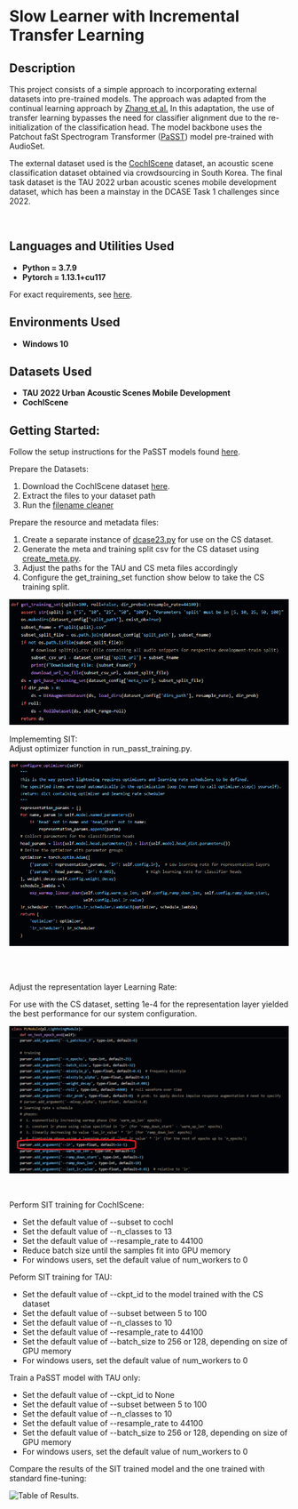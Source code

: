 <h1>Slow Learner with Incremental Transfer Learning</h1>

<h2>Description</h2>


This project consists of a simple approach to incorporating external datasets into pre-trained models. The approach was adapted from the continual learning approach by [Zhang et al.](https://arxiv.org/abs/2303.05118) In this adaptation, the use of transfer learning bypasses the need for classifier alignment due to the re-initialization of the classification head. The model backbone uses the Patchout faSt Spectrogram Transformer ([PaSST](https://arxiv.org/abs/2110.05069)) model pre-trained with AudioSet.
<br/>

The external dataset used is the [CochlScene](https://arxiv.org/abs/2211.02289) dataset, an acoustic scene classification dataset obtained via crowdsourcing in South Korea. The final task dataset is the TAU 2022 urban acoustic scenes mobile development dataset, which has been a mainstay in the DCASE Task 1 challenges since 2022.


<br />


<h2>Languages and Utilities Used</h2>

- <b>Python = 3.7.9 </b> 
- <b>Pytorch = 1.13.1+cu117 </b>

For exact requirements, see [here](https://github.com/fschmid56/cpjku_dcase23).

<h2>Environments Used </h2>

- <b>Windows 10</b>

<h2>Datasets Used</h2>

- <b>TAU 2022 Urban Acoustic Scenes Mobile Development</b> 
- <b>CochlScene</b>

<h2>Getting Started:</h2>


Follow the setup instructions for the PaSST models found [here](https://github.com/fschmid56/cpjku_dcase23).

Prepare the Datasets: <br/>

1. Download the CochlScene dataset [here](https://github.com/cochlearai/cochlscene).
2. Extract the files to your dataset path
3. Run the [filename cleaner](utils/rename_csfiles.py)

Prepare the resource and metadata files: <br/>

1. Create a separate instance of [dcase23.py](datasets/dcase23.py) for use on the CS dataset.
2. Generate the meta and training split csv for the CS dataset using [create_meta.py](utils/create_meta.py).
3. Adjust the paths for the TAU and CS meta files accordingly
4. Configure the get_training_set function show below to take the CS training split.

![Adjust training set retrieval function in run_passt_training.py.](https://github.com/seanyeo300/Slow-Learner-with-Incremental-Transfer-Learning/blob/main/images/configure_training_set.png)

Implememting SIT: <br/>
Adjust optimizer function in run_passt_training.py.<br />

![Adjust optimizer function in run_passt_training.py.](https://github.com/seanyeo300/Slow-Learner-with-Incremental-Transfer-Learning/blob/main/images/configure_optimizer.png)

<br />
<br />

Adjust the representation layer Learning Rate:  <br/>

For use with the CS dataset, setting 1e-4 for the representation layer yielded the best performance for our system configuration.

![Adjust learning rate arguments in run_passt_training.py.](https://github.com/seanyeo300/Slow-Learner-with-Incremental-Transfer-Learning/blob/main/images/configure_learning_rate.png)

<br />

Perform SIT training for CochlScene:  <br/>

- Set the default value of --subset to cochl
- Set the default value of --n_classes to 13
- Set the default value of --resample_rate to 44100
- Reduce batch size until the samples fit into GPU memory
- For windows users, set the default value of num_workers to 0

Peform SIT training for TAU:  <br/>

- Set the default value of --ckpt_id to the model trained with the CS dataset
- Set the default value of --subset between 5 to 100
- Set the default value of --n_classes to 10
- Set the default value of --resample_rate to 44100
- Set the default value of --batch_size to 256 or 128, depending on size of GPU memory
- For windows users, set the default value of num_workers to 0

Train a PaSST model with TAU only:  <br/>

- Set the default value of --ckpt_id to None
- Set the default value of --subset between 5 to 100
- Set the default value of --n_classes to 10
- Set the default value of --resample_rate to 44100
- Set the default value of --batch_size to 256 or 128, depending on size of GPU memory
- For windows users, set the default value of num_workers to 0

Compare the results of the SIT trained model and the one trained with standard fine-tuning:

![Table of Results.](https://github.com/seanyeo300/Slow-Learner-with-Incremental-Transfer-Learning/blob/main/images/results_comparison.png)

<!--
 ```diff
- text in red
+ text in green
! text in orange
# text in gray
@@ text in purple (and bold)@@
```
--!>
